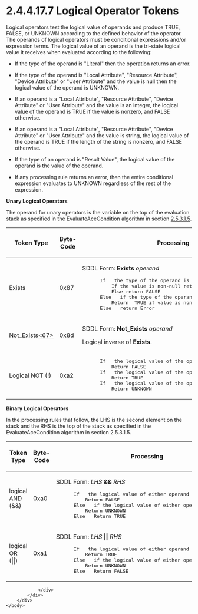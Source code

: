 <html dir="LTR" xmlns:mshelp="http://msdn.microsoft.com/mshelp" xmlns:ddue="http://ddue.schemas.microsoft.com/authoring/2003/5" xmlns:xlink="http://www.w3.org/1999/xlink" xmlns:tool="http://www.microsoft.com/tooltip">
    <head>
        <meta http-equiv="Content-Type" content="text/html; CHARSET=utf-8"></meta>
        <meta name="save" content="history"></meta>
        <title>2.4.4.17.7 Logical Operator Tokens</title>
        <xml>
            <mshelp:toctitle title="2.4.4.17.7 Logical Operator Tokens"></mshelp:toctitle>
            <mshelp:rltitle title="[MS-DTYP]: Logical Operator Tokens"></mshelp:rltitle>
            <mshelp:keyword index="A" term="6e92a8b3-60d8-4cc0-8441-dd6ba6e59e63"></mshelp:keyword>
            <mshelp:attr name="DCSext.ContentType" value="open specification"></mshelp:attr>
            <mshelp:attr name="AssetID" value="6e92a8b3-60d8-4cc0-8441-dd6ba6e59e63"></mshelp:attr>
            <mshelp:attr name="TopicType" value="kbRef"></mshelp:attr>
            <mshelp:attr name="DCSext.Title" value="[MS-DTYP]: Logical Operator Tokens" />
        </xml>
    </head>
    <body>
        <div id="header">
            <h1 class="heading">2.4.4.17.7 Logical Operator Tokens</h1>
        </div>
        <div id="mainSection">
            <div id="mainBody">
                <div id="allHistory" class="saveHistory"></div>
                <div id="sectionSection0" class="section" name="collapseableSection">
                    

<p>Logical operators test the logical value of operands and
produce TRUE, FALSE, or UNKNOWN according to the defined behavior of the
operator. The operands of logical operators must be conditional expressions
and/or expression terms. The logical value of an operand is the tri-state
logical value it receives when evaluated according to the following:</p>

<ul><li><p><span><span> 
</span></span>If the type of the operand is &quot;Literal&quot; then the
operation returns an error.</p>

</li><li><p><span><span> 
</span></span>If the type of the operand is &quot;Local Attribute&quot;,
&quot;Resource Attribute&quot;, &quot;Device Attribute&quot; or &quot;User
Attribute&quot; and the value is null then the logical value of the operand is
UNKNOWN.</p>

</li><li><p><span><span> 
</span></span>If an operand is a &quot;Local Attribute&quot;, &quot;Resource
Attribute&quot;, &quot;Device Attribute&quot; or &quot;User Attribute&quot; and
the value is an integer, the logical value of the operand is TRUE if the value
is nonzero, and FALSE otherwise.</p>

</li><li><p><span><span> 
</span></span>If an operand is a &quot;Local Attribute&quot;, &quot;Resource Attribute&quot;,
&quot;Device Attribute&quot; or &quot;User Attribute&quot; and the value is
string, the logical value of the operand is TRUE if the length of the string is
nonzero, and FALSE otherwise.</p>

</li><li><p><span><span> 
</span></span>If the type of an operand is &quot;Result Value&quot;, the
logical value of the operand is the value of the operand.</p>

</li><li><p><span><span> 
</span></span>If any processing rule returns an error, then the entire
conditional expression evaluates to UNKNOWN regardless of the rest of the
expression.</p>

</li></ul><p><b>Unary Logical Operators</b></p>

<p>The operand for unary operators is the variable on the top
of the evaluation stack as specified in the EvaluateAceCondition algorithm in
section <a href="bb4ad6b3-6a11-4b2d-b5b0-b17456147c46.html">2.5.3.1.5</a>.</p>

<table>
 <thead>
  <tr>
   <th>
   <p>Token Type</p>
   </th>
   <th>
   <p>Byte-Code</p>
   </th>
   <th>
   <p>Processing</p>
   </th>
  </tr>
 </thead>
 <tr>
  <td>
  <p>Exists</p>
  </td>
  <td>
  <p>0x87</p>
  </td>
  <td>
  <p>SDDL Form: <b>Exists</b> <i>operand</i></p>
  <dl>
<dd>
<div><pre> If   the type of the operand is &quot;Local Attribute&quot;
     If the value is non-null return TRUE
     Else return FALSE
 Else   if the type of the operand is &quot;Resource Attribute&quot;
     Return  TRUE if value is non-null; FALSE otherwise.
 Else   return Error
</pre></div>
</dd></dl>
  </td>
 </tr>
 <tr>
  <td>
  <p>Not_Exists<a id="Appendix_A_Target_67"></a><a href="11e1608c-6169-4fbc-9c33-373fc9b224f4.html#Appendix_A_67" aria-label="Product behavior note 67">&lt;67&gt;</a></p>
  </td>
  <td>
  <p>0x8d</p>
  </td>
  <td>
  <p>SDDL Form: <b>Not_Exists</b> <i>operand</i></p>
  <p>Logical inverse of <b>Exists</b>.</p>
  </td>
 </tr>
 <tr>
  <td>
  <p>Logical NOT (!)</p>
  </td>
  <td>
  <p>0xa2</p>
  </td>
  <td>
  <dl>
<dd>
<div><pre> If   the logical value of the operand is TRUE 
     Return FALSE
 If   the logical value of the operand is FALSE
     Return TRUE
 If   the logical value of the operand is UNKNOWN
     Return UNKNOWN
</pre></div>
</dd></dl>
  <p> </p>
  </td>
 </tr>
</table>

<p><b>Binary Logical Operators</b></p>

<p>In the processing rules that follow, the LHS is the second
element on the stack and the RHS is the top of the stack as specified in the
EvaluateAceCondition algorithm in section 2.5.3.1.5.</p>

<table>
 <thead>
  <tr>
   <th>
   <p>Token Type</p>
   </th>
   <th>
   <p>Byte-Code</p>
   </th>
   <th>
   <p>Processing</p>
   </th>
  </tr>
 </thead>
 <tr>
  <td>
  <p>logical AND (&amp;&amp;)</p>
  </td>
  <td>
  <p>0xa0</p>
  </td>
  <td>
  <p>SDDL Form: <i>LHS</i> <b>&amp;&amp;</b> <i>RHS</i></p>
  <dl>
<dd>
<div><pre> If   the logical value of either operand is FALSE
     Return FALSE
 Else   if the logical value of either operand is UNKNOWN 
     Return UNKNOWN
 Else   Return TRUE
</pre></div>
</dd></dl>
  </td>
 </tr>
 <tr>
  <td>
  <p>logical OR (||)</p>
  </td>
  <td>
  <p>0xa1</p>
  </td>
  <td>
  <p>SDDL Form: <i>LHS</i> <b>||</b> <i>RHS</i></p>
  <dl>
<dd>
<div><pre> If   the logical value of either operand is TRUE
     Return TRUE
 Else   if the logical value of either operand is UNKNOWN 
     Return UNKNOWN
 Else   Return FALSE
</pre></div>
</dd></dl>
  </td>
 </tr>
</table>

<p> </p>


                </div>
            </div>
        </div>
    </body>
</html>